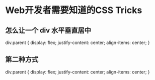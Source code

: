 # Web开发者需要知道的CSS Tricks

## 怎么让一个 div 水平垂直居中

<div class="parent">
  <div class="child"></div>
</div>

div.parent {
    display: flex;
    justify-content: center;
    align-items: center;
}

## 第二种方式

div.parent {
    display: flex;
    justify-content: center;
    align-items: center;
}
